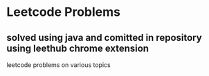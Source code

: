 # Leetcode Problems
## solved using java and comitted in repository using leethub chrome extension

leetcode problems on various topics
